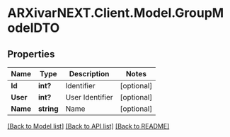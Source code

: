 # ARXivarNEXT.Client.Model.GroupModelDTO
## Properties

Name | Type | Description | Notes
------------ | ------------- | ------------- | -------------
**Id** | **int?** | Identifier | [optional] 
**User** | **int?** | User Identifier | [optional] 
**Name** | **string** | Name | [optional] 

[[Back to Model list]](../README.md#documentation-for-models) [[Back to API list]](../README.md#documentation-for-api-endpoints) [[Back to README]](../README.md)

